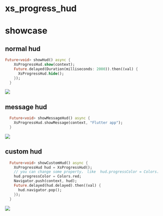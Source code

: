 # xs_progress_hud

# showcase

## normal hud
```dart
Future<void> showHud() async {
    XsProgressHud.show(context);
    Future.delayed(Duration(milliseconds: 2000)).then((val) {
      XsProgressHud.hide();
    });
  }
```
![](https://github.com/zhiwupei/xs_progress_hud/blob/master/image/image1.gif?raw=true)
## message hud

```dart
  Future<void> showMessageHud() async {
    XsProgressHud.showMessage(context, "Flutter app");
  }
```
![](https://github.com/zhiwupei/xs_progress_hud/blob/master/image/image2.gif?raw=true)
## custom hud

```dart
  Future<void> showCustomHud() async {
    XsProgressHud hud = XsProgressHud();
    // you can change some property， like  hud.progressColor = Colors.red;
    hud.progressColor = Colors.red;
    Navigator.push(context, hud);
    Future.delayed(hud.delayed).then((val) {
      hud.navigator.pop();
    });
  }
```
![](https://github.com/zhiwupei/xs_progress_hud/blob/master/image/image3.gif?raw=true)
